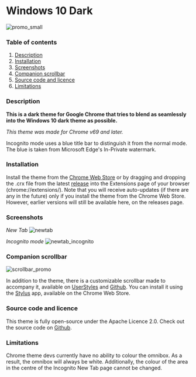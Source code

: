 # Windows 10 Dark

![promo_small](https://raw.githubusercontent.com/InsanityDevice/Windows-10-Dark-theme-for-Google-Chrome/master/Images/promo_small.png)

### Table of contents
1. [Description](https://insanitydevice.github.io/Windows-10-Dark-theme-for-Google-Chrome/#description)
2. [Installation](https://insanitydevice.github.io/Windows-10-Dark-theme-for-Google-Chrome/#installation)
3. [Screenshots](https://insanitydevice.github.io/Windows-10-Dark-theme-for-Google-Chrome/#screenshots)
4. [Companion scrollbar](https://insanitydevice.github.io/Windows-10-Dark-theme-for-Google-Chrome/#companion-scrollbar)
5. [Source code and licence](https://insanitydevice.github.io/Windows-10-Dark-theme-for-Google-Chrome/#source-code-and-licence)
6. [Limitations](https://insanitydevice.github.io/Windows-10-Dark-theme-for-Google-Chrome/#limitations)

### Description
**This is a dark theme for Google Chrome that tries to blend as seamlessly into the Windows 10 dark theme as possible.**

*This theme was made for Chrome v69 and later.* 

Incognito mode uses a blue title bar to distinguish it from the normal mode. The blue is taken from Microsoft Edge's In-Private watermark.

### Installation
Install the theme from the [Chrome Web Store](https://chrome.google.com/webstore/detail/windows-10-dark/baebencgofnhbdimnijacljeoegbokeh) or by dragging and dropping the .crx file from the latest [release](https://github.com/InsanityDevice/Windows-10-Dark-theme-for-Google-Chrome/releases) into the Extensions page of your browser (chrome://extensions/). Note that you will receive auto-updates (if there are any in the future) only if you install the theme from the Chrome Web Store. However, earlier versions will still be available here, on the releases page.

### Screenshots

*New Tab*
![newtab](https://raw.githubusercontent.com/InsanityDevice/Windows-10-Dark-theme-for-Google-Chrome/master/Images/screenshot_1.png)

*Incognito mode*
![newtab_incognito](https://raw.githubusercontent.com/InsanityDevice/Windows-10-Dark-theme-for-Google-Chrome/master/Images/screenshot_2.png)

### Companion scrollbar

![scrollbar_promo](https://raw.githubusercontent.com/InsanityDevice/Windows-10-Dark-theme-for-Google-Chrome/master/Images/scrollbar_promo_lossless.png)

In addition to the theme, there is a customizable scrollbar made to accompany it, available on [UserStyles](https://userstyles.org/styles/166079/windows-10-dark-scrollbar) and [Github](https://raw.githubusercontent.com/InsanityDevice/Windows-10-Dark-theme-for-Google-Chrome/master/Windows-10-Dark-Scrollbar.user.css). You can install it using the [Stylus](https://chrome.google.com/webstore/detail/stylus/clngdbkpkpeebahjckkjfobafhncgmne) app, available on the Chrome Web Store.

### Source code and licence
This theme is fully open-source under the Apache Licence 2.0. Check out the source code on [Github](https://github.com/InsanityDevice/Windows-10-Dark-theme-for-Google-Chrome).

### Limitations
Chrome theme devs currently have no ability to colour the omnibox. As a result, the omnibox will always be white. Additionally, the colour of the area in the centre of the Incognito New Tab page cannot be changed.
